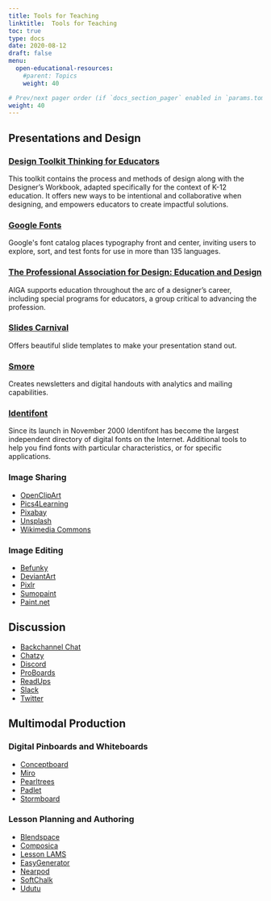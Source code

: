 ```yaml
---
title: Tools for Teaching
linktitle:  Tools for Teaching
toc: true
type: docs
date: 2020-08-12
draft: false
menu:
  open-educational-resources:
    #parent: Topics
    weight: 40

# Prev/next pager order (if `docs_section_pager` enabled in `params.toml`)
weight: 40
---
```


## Presentations and Design


### [Design Toolkit Thinking for Educators](https://designthinkingforeducators.com/toolkit/)
This toolkit contains the process and methods of design along with the Designer’s Workbook, adapted specifically for the context of K-12 education. It offers new ways to be intentional and collaborative when designing, and empowers educators to create impactful solutions.
### [Google Fonts](https://fonts.google.com/)
Google's font catalog places typography front and center, inviting users to explore, sort, and test fonts for use in more than 135 languages.
### [The Professional Association for Design: Education and Design](https://www.aiga.org/education-and-design)
AIGA supports education throughout the arc of a designer’s career, including special programs for educators, a group critical to advancing the profession.
### [Slides Carnival](https://www.slidescarnival.com/)
Offers beautiful slide templates to make your presentation stand out.
### [Smore](https://www.smore.com/)
Creates newsletters and digital handouts with analytics and mailing capabilities.
### [Identifont](http://www.identifont.com/tools.html)
Since its launch in November 2000 Identifont has become the largest independent directory of digital fonts on the Internet. Additional tools to help you find fonts with particular characteristics, or for specific applications.

### Image Sharing

* [OpenClipArt](http://openclipart.org/)
* [Pics4Learning](http://www.pics4learning.com/)
* [Pixabay](https://pixabay.com/)
* [Unsplash](https://unsplash.com/)
* [Wikimedia Commons](http://commons.wikimedia.org/)

### Image Editing

* [Befunky](http://befunky.com/)
* [DeviantArt](http://muro.deviantart.com/)
* [Pixlr](http://pixlr.com/)
* [Sumopaint](http://sumopaint.com/)
* [Paint.net](https://www.getpaint.net/)




## Discussion


* [Backchannel Chat](http://backchannelchat.com/)
* [Chatzy](http://chatzy.com/)
* [Discord](https://discord.com/)
* [ProBoards](http://proboards.com/)
* [ReadUps](http://readups.com/)
* [Slack](https://slack.com/)
* [Twitter](http://twitter.com/)



##  Multimodal Production

### Digital Pinboards and Whiteboards

* [Conceptboard](https://conceptboard.com/)
* [Miro](https://miro.com/)
* [Pearltrees](http://pearltrees.com/)
* [Padlet](http://padlet.com/)
* [Stormboard](http://stormboard.com/)

### Lesson Planning and Authoring

* [Blendspace](http://blendspace.com/)
* [Composica](https://composica.com/)
* [Lesson LAMS](https://www.lessonlams.com/)
* [EasyGenerator](http://easygenerator.com/)
* [Nearpod](http://nearpod.com/)
* [SoftChalk](http://softchalk.com/)
* [Udutu](http://udutu.com/)



